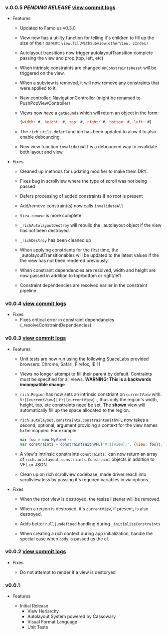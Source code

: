 ### v.0.0.5 _PENDING RELEASE_ [view commit logs](https://github.com/blitzagency/rich/compare/v0.0.4...HEAD)

* Features
  * Updated to Famo.us v0.3.0 
  
  * View now has a utility function for telling it's children to fill up the size
    of their parent:  `view.fillWithSubview(otherView, zIndex)`

  * Autolayout transitions now trigger autolayoutTransition:complete passing the view and prop (top, left, etc)
  
  * When intrinsic constraints are changed `onConstraintsReset` will be triggered on the view.
  
  * When a subview is removed, it will now remove any constraints that were applied to it.
  
  * New controller: NavigationController (might be renamed to PushPopViewController)
  
  * Views now have a `getBounds` which will return an object in the form:
    ```javascript
    {width: #, height: #, top: #, right: #, bottom: #, left: #}
    ```
  
  * The `rich.utils.defer` function has been updated to alow it to also enable debouncing
  
  * New view function `invalidateAll` is a debounced way to invalidate both layout and view

* Fixes
  * Cleaned up methods for updating modifier to make them DRY.
  
  * Fixes bug in scrollview where the type of scroll was not being passed
  
  * Defers processing of added constraints if no root is present
  
  * Add/remove constraint(s) now calls `invalidateAll`
  
  * `View.remove` is more complete
  
  * `_richAutolayoutDestroy` will rebuild the _autolayout object if the view has not been destroyed.
  
  * `_richDestroy` has been cleaned up
  
  * When applying constriants for the first time, the _autolayoutTransitionables will be updated to the latest values     if the the view has not been rendered previously.
  
  * When constraint dependencies are resolved, width and height are now passed in addition to top/bottom or right/left
  
  * Constraint dependencies are resolved earlier in the constraint pipeline


### v0.0.4 [view commit logs](https://github.com/blitzagency/rich/compare/v0.0.3...v0.0.4)

* Fixes
  * Fixes critical error in constraint dependancies (_resolveConstraintDependencies)


### v0.0.3 [view commit logs](https://github.com/blitzagency/rich/compare/v0.0.2...v0.0.3)

* Features

  * Unit tests are now run using the following SuaceLabs provided
    browsers: Chrome, Safari, Firefox, IE 11

  * Views no longer attempt to fill their parent by default. Contraints
    must be specified for all views. **WARNING: This is a backwards
    incompatible change**

  * `rich.Region` has now sets an intrinsic constriant on `currentView`
    with: `V:|[currentView]|` `H:|[currentView]|`, thus only the region's
    width, height, top, etc constraints need be set. The **shown** view will
    automatically fill up the space allocated to the region.

  * `rich.autolayout.constraints.constraintsWithVFL` now takes a second,
    optional, argument providing a context for the view names to be
    mapped. For example:

    ```javascript
    var foo = new MyView();
    var constraints = constraintsWithVFL('V:|[view]|', {view: foo});
    ```

  * A view's intrinsic constraints `constraints:` can now return an
    array of `rich.autolayout.constraints.Constraint` objects in
    addition to VFL or JSON.

  * Clean up on rich scrollview codebase, made driver reach into scrollview
    less by passing it's required variables in via options.

* Fixes

  * When the root view is destroyed, the resize listener will be removed.

  * When a region is destroyed, it's `currentView`, if present, is also
    destroyed.

  * Adds better `null|undefined` handling during `_initializeConstraints`

  * When creating a rich context during app initialization, handle the
    special case when `body` is passed as the el.



### v0.0.2 [view commit logs](https://github.com/blitzagency/rich/compare/v0.0.1...v0.0.2)

* Fixes

  * Do not attempt to render if a view is destoryed

### v0.0.1

* Features

  * Initial Release
    * View Heriarchy
    * Autolayout System powered by Cassowary
    * Visual Format Language
    * Unit Tests


